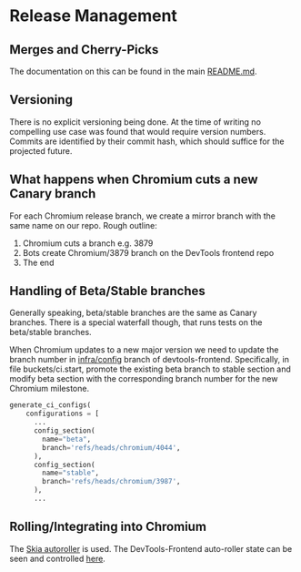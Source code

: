 # Release Management

## Merges and Cherry-Picks
The documentation on this can be found in the main [README.md](../README.md).

## Versioning
There is no explicit versioning being done. At the time of writing no compelling
use case was found that would require version numbers. Commits are identified by their commit hash, which should suffice for the projected future.

## What happens when Chromium cuts a new Canary branch

For each Chromium release branch, we create a mirror branch with the same name  on our repo. Rough
outline:

1. Chromium cuts a branch e.g. 3879
1. Bots create Chromium/3879 branch on the DevTools frontend repo
1. The end

## Handling of Beta/Stable branches
Generally speaking, beta/stable branches are the same as Canary branches. There
is a special waterfall though, that runs tests on the beta/stable branches.

When Chromium updates to a new major version we need to update the branch number
in [infra/config](https://chromium.googlesource.com/devtools/devtools-frontend/+/refs/heads/infra/config)
branch of devtools-frontend. Specifically, in file buckets/ci.start, promote
the existing beta branch to stable section and modify beta section with the
corresponding branch number for the new Chromium milestone.

```python
generate_ci_configs(
    configurations = [
      ...
      config_section(
        name="beta",
        branch='refs/heads/chromium/4044',
      ),
      config_section(
        name="stable",
        branch='refs/heads/chromium/3987',
      ),
      ...
```

## Rolling/Integrating into Chromium

The [Skia
autoroller](https://skia.googlesource.com/buildbot/+/master/autoroll/README.md) is used. The DevTools-Frontend auto-roller state can be seen and controlled [here](https://autoroll.skia.org/r/devtools-frontend-chromium?tab=status).

